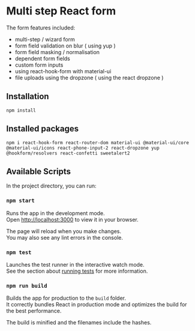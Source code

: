 # Multi step React form

The form features included:

- multi-step / wizard form
- form field validation on blur ( using yup )
- form field masking / normalisation
- dependent form fields
- custom form inputs
- using react-hook-form with material-ui
- file uploads using the dropzone ( using the react dropzone )

## Installation
`npm install`

## Installed packages
`npm i react-hook-form react-router-dom material-ui @material-ui/core @material-ui/icons react-phone-input-2 react-dropzone yup @hookform/resolvers react-confetti sweetalert2`

## Available Scripts

In the project directory, you can run:

### `npm start`

Runs the app in the development mode.\
Open [http://localhost:3000](http://localhost:3000) to view it in your browser.

The page will reload when you make changes.\
You may also see any lint errors in the console.

### `npm test`

Launches the test runner in the interactive watch mode.\
See the section about [running tests](https://facebook.github.io/create-react-app/docs/running-tests) for more information.

### `npm run build`

Builds the app for production to the `build` folder.\
It correctly bundles React in production mode and optimizes the build for the best performance.

The build is minified and the filenames include the hashes.